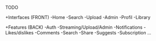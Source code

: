 TODO

+Interfaces (FRONT)
-Home
-Search
-Upload
-Admin
-Profil
-Library

+Features (BACK)
-Auth
-Streaming/Upload/Admin
-Notifications
-Likes/dislikes
-Comments
-Search
-Share
-Suggests
-Subscription
...